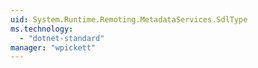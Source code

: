```yaml
---
uid: System.Runtime.Remoting.MetadataServices.SdlType
ms.technology: 
  - "dotnet-standard"
manager: "wpickett"
---
```

